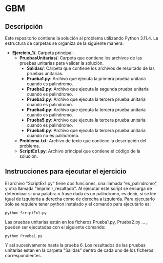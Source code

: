 # GBM

## Descripción

Este repositorio contiene la solución al problema utilizando Python 3.11.4. La estructura de carpetas se organiza de la siguiente manera:

- **Ejercicio_1/**: Carpeta principal.
  - **PruebasUnitarias/**: Carpeta que contiene los archivos de las pruebas unitarias para validar la solución.
      - **Salidas/**: Carpeta que contiene los archivos de resultado de las pruebas unitarias.
      - **Prueba1.py**: Archivo que ejecuta la primera prueba unitaria cuando es palíndromo.
      - **Prueba2.py**: Archivo que ejecuta la segunda prueba unitaria cuando es palíndromo.
      - **Prueba3.py**: Archivo que ejecuta la tercera prueba unitaria cuando es palíndromo.
      - **Prueba4.py**: Archivo que ejecuta la tercera prueba unitaria cuando es palíndromo.
      - **Prueba5.py**: Archivo que ejecuta la tercera prueba unitaria cuando es palíndromo.
      - **Prueba6.py**: Archivo que ejecuta la tercera prueba unitaria cuando no es palíndromo.
  - **Problema.txt**: Archivo de texto que contiene la descripción del problema.
  - **ScriptEx1.py**: Archivo principal que contiene el código de la solución.

## Instrucciones para ejecutar el ejercicio

El archivo  "ScriptEx1.py" tiene dos funciones, una llamada "es_palindromo", y otra llamada "imprimir_resultado". Al ejecutar 
este script se encarga de determinar si una palabra o frase dada es un palíndromo, es decir, si se lee igual de izquierda a derecha como de
derecha a izquierda. Para ejecutarlo solo se requiere tener python instalado y el comando para ejecutarlo es:
```shell
python ScriptEx1.py
```
Las pruebas unitarias  están en los ficheros Prueba1.py, Prueba2.py ... , pueden ser ejecutadas con el siguiente comando:
```shell
python Prueba1.py
```
Y así sucesivamente hasta la prueba 6.
Los resultados de las pruebas unitarias estan en la carpeta  "Salidas" dentro de cada uno de los ficheros correspondientes.


